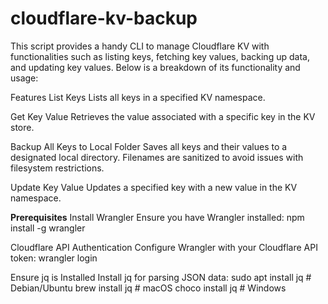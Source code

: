 # cloudflare-kv-backup

This script provides a handy CLI to manage Cloudflare KV with functionalities such as listing keys, fetching key values, backing up data, and updating key values. Below is a breakdown of its functionality and usage:

Features
List Keys
Lists all keys in a specified KV namespace.

Get Key Value
Retrieves the value associated with a specific key in the KV store.

Backup All Keys to Local Folder
Saves all keys and their values to a designated local directory. Filenames are sanitized to avoid issues with filesystem restrictions.

Update Key Value
Updates a specified key with a new value in the KV namespace.


**Prerequisites**
Install Wrangler
Ensure you have Wrangler installed:
  npm install -g wrangler
  
Cloudflare API Authentication
Configure Wrangler with your Cloudflare API token:
  wrangler login
  
Ensure jq is Installed
Install jq for parsing JSON data:
  sudo apt install jq       # Debian/Ubuntu
  brew install jq           # macOS
  choco install jq          # Windows

